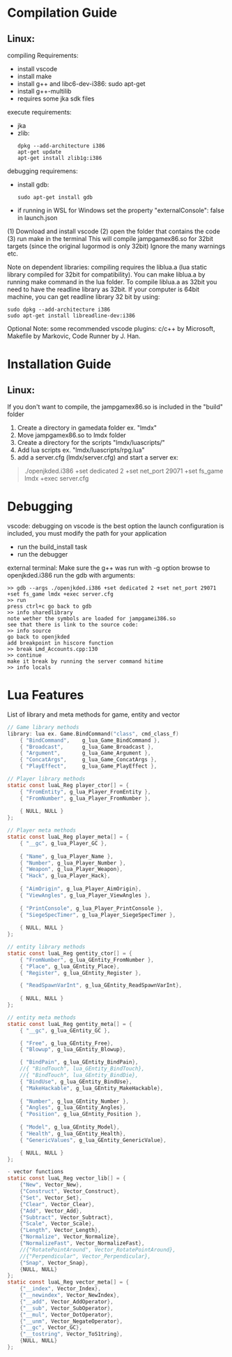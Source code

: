 # Compilation Guide

## Linux:
compiling Requirements:
* install vscode
* install make 
* install g++ and libc6-dev-i386: sudo apt-get 
* install g++-multilib 
* requires some jka sdk files

execute requirements:
* jka
* zlib:
	```console
	dpkg --add-architecture i386
	apt-get update
	apt-get install zlib1g:i386
	```

debugging requiremens:
* install gdb: 
	``` console 
	sudo apt-get install gdb
* if running in WSL for Windows set the property "externalConsole": false in launch.json


(1) Download and install vscode
(2) open the folder that contains the code
(3) run make in the terminal
This will compile jampgamex86.so for 32bit targets (since the original lugormod is only 32bit)
Ignore the many warnings etc.


Note on dependent libraries: compiling requires the liblua.a (lua static library compiled for 32bit for compatibility).
You can make liblua.a by running make command in the lua folder.
To compile liblua.a as 32bit you need to have the readline library as 32bit.
If your computer is 64bit machine, you can get readline library 32 bit by using:
```console
sudo dpkg --add-architecture i386
sudo apt-get install libreadline-dev:i386
```

Optional Note: some recommended vscode plugins: c/c++ by Microsoft, Makefile by Markovic, Code Runner by J. Han.

# Installation Guide

## Linux:
If you don't want to compile, the jampgamex86.so is included in the "build" folder
1. Create a directory in gamedata folder ex. "lmdx"
2. Move jampgamex86.so to lmdx folder
3. Create a directory for the scripts "lmdx/luascripts/"
4. Add lua scripts ex. "lmdx/luascripts/rpg.lua"
5. add a server.cfg (lmdx/server.cfg) and start a server ex:
> ./openjkded.i386 +set dedicated 2 +set net_port 29071 +set fs_game lmdx +exec server.cfg

# Debugging
vscode: debugging on vscode is the best option
the launch configuration is included, you must modify the path for your application
* run the build_install task
* run the debugger

external terminal: Make sure the g++ was run with -g option
browse to openjkded.i386
run the gdb with arguments:
```console
>> gdb --args ./openjkded.i386 +set dedicated 2 +set net_port 29071 +set fs_game lmdx +exec server.cfg
>> run
press ctrl+c go back to gdb
>> info sharedlibrary
note wether the symbols are loaded for jampgamei386.so
see that there is link to the source code:
>> info source
go back to openjkded
add breakpoint in hiscore function
>> break Lmd_Accounts.cpp:130
>> continue
make it break by running the server command hitime
>> info locals
```

# Lua Features
List of library and meta methods for game, entity and vector

```c
// Game library methods
library: lua ex. Game.BindCommand("class", cmd_class_f)
	{ "BindCommand", 	g_lua_Game_BindCommand },
    { "Broadcast", 		g_lua_Game_Broadcast },
	{ "Argument", 		g_lua_Game_Argument },
	{ "ConcatArgs",		g_lua_Game_ConcatArgs },
	{ "PlayEffect", 	g_lua_Game_PlayEffect },

// Player library methods
static const luaL_Reg player_ctor[] = {
    { "FromEntity", g_lua_Player_FromEntity },
	{ "FromNumber", g_lua_Player_FromNumber },
		
	{ NULL, NULL }
};

// Player meta methods
static const luaL_Reg player_meta[] = {
	{ "__gc", g_lua_Player_GC },
	
	{ "Name", g_lua_Player_Name },
	{ "Number", g_lua_Player_Number },
	{ "Weapon", g_lua_Player_Weapon},
	{ "Hack", g_lua_Player_Hack},
	
	{ "AimOrigin", g_lua_Player_AimOrigin},
	{ "ViewAngles", g_lua_Player_ViewAngles },
    
	{ "PrintConsole", g_lua_Player_PrintConsole },
	{ "SiegeSpecTimer", g_lua_Player_SiegeSpecTimer },
	
	{ NULL, NULL }
};

// entity library methods
static const luaL_Reg gentity_ctor[] = {
	{ "FromNumber", g_lua_GEntity_FromNumber },
	{ "Place", g_lua_GEntity_Place},
	{ "Register", g_lua_GEntity_Register },

	{ "ReadSpawnVarInt", g_lua_GEntity_ReadSpawnVarInt},
	
	{ NULL, NULL }
};

// entity meta methods
static const luaL_Reg gentity_meta[] = {
	{ "__gc", g_lua_GEntity_GC },

	{ "Free", g_lua_GEntity_Free},
	{ "Blowup", g_lua_GEntity_Blowup},

	{ "BindPain", g_lua_GEntity_BindPain},
	//{ "BindTouch", lua_GEntity_BindTouch},
	//{ "BindTouch", lua_GEntity_BindDie},
	{ "BindUse", g_lua_GEntity_BindUse},
	{ "MakeHackable", g_lua_GEntity_MakeHackable},
		
	{ "Number", g_lua_GEntity_Number },
	{ "Angles", g_lua_GEntity_Angles},
	{ "Position", g_lua_GEntity_Position },
	
	{ "Model", g_lua_GEntity_Model},
	{ "Health", g_lua_GEntity_Health},
	{ "GenericValues", g_lua_GEntity_GenericValue},

	{ NULL, NULL }
};

- vector functions
static const luaL_Reg vector_lib[] = {
	{"New", Vector_New},
	{"Construct", Vector_Construct},
	{"Set", Vector_Set},
	{"Clear", Vector_Clear},
	{"Add", Vector_Add},
	{"Subtract", Vector_Subtract},
	{"Scale", Vector_Scale},
	{"Length", Vector_Length},
	{"Normalize", Vector_Normalize},
	{"NormalizeFast", Vector_NormalizeFast},
	//{"RotatePointAround", Vector_RotatePointAround},
	//{"Perpendicular", Vector_Perpendicular},
	{"Snap", Vector_Snap},
	{NULL, NULL}
};
static const luaL_Reg vector_meta[] = {
	{"__index", Vector_Index},
	{"__newindex", Vector_NewIndex},
	{"__add", Vector_AddOperator},
	{"__sub", Vector_SubOperator},
	{"__mul", Vector_DotOperator},
	{"__unm", Vector_NegateOperator},
	{"__gc", Vector_GC},
	{"__tostring", Vector_ToS1tring},
	{NULL, NULL}
};
```